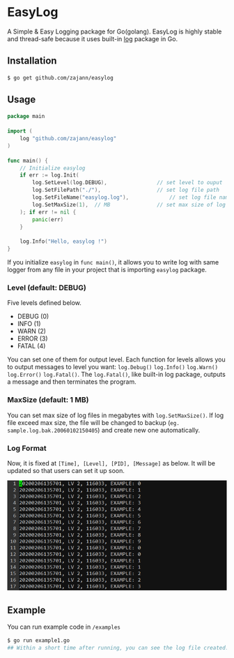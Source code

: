 # EasyLog

A Simple & Easy Logging package for Go(golang). EasyLog is highly stable and thread-safe because it uses built-in [log](https://godoc.org/log) package in Go.

## Installation

``` bash
$ go get github.com/zajann/easylog
```

## Usage

``` go
package main

import (
	log "github.com/zajann/easylog"
)

func main() {
    // Initialize easylog
    if err := log.Init(
        log.SetLevel(log.DEBUG),				// set level to ouput
        log.SetFilePath("./"),					// set log file path
        log.SetFileName("easylog.log"),				// set log file name
        log.SetMaxSize(1),	// MB				// set max size of log files
    ); if err != nil {
        panic(err)
    }
 	
    log.Info("Hello, easylog !")
}
```

If you initialize `easylog` in `func main()`, it allows you to write log with same logger from any file in your project that is importing `easylog` package.

### Level (default: DEBUG)

Five levels defined below.

- DEBUG (0)
- INFO (1)
- WARN (2)
- ERROR (3)
- FATAL (4)

You can set one of them for output level. Each function for levels allows you to output messages to level you want: `log.Debug()` `log.Info()` `log.Warn()` `log.Error()` `log.Fatal()`. The `log.Fatal()`, like built-in log package, outputs a message and then terminates the program.

### MaxSize (default: 1 MB)

You can set max size of log files in megabytes with `log.SetMaxSize()`. If log file exceed max size, the file will be changed to backup (`eg. sample.log.bak.20060102150405`) and create new one automatically.

### Log Format

Now, it is fixed at `[Time], [Level], [PID], [Message]` as below. It will be updated so that users can set it up soon.

![](screen/log-format-sample.PNG)

## Example

You can run example code in `/examples`

``` bash
$ go run example1.go
## Within a short time after running, you can see the log file created.
```

